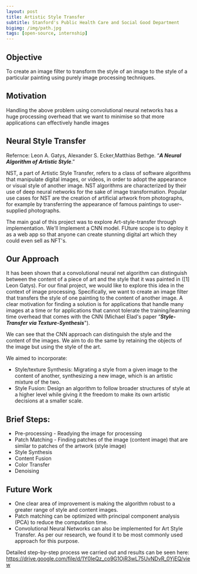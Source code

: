 ```yaml
---
layout: post
title: Artistic Style Transfer
subtitle: Stanford's Public Health Care and Social Good Department
bigimg: /img/path.jpg
tags: [open-source, internship]
---
```


## Objective
To create an image filter to transform the style of an image to the style of a particular painting using purely image processing techniques. 

## Motivation
Handling the above problem using convolutional neural networks has a huge processing overhead that we want to minimise so that more applications can effectively handle images

## Neural Style Transfer

Refernce: Leon A. Gatys, Alexander S. Ecker,Matthias Bethge. “**_A Neural Algorithm of Artistic Style_**.”

NST, a part of Artistic Style Transfer, refers to a class of software algorithms that manipulate digital images, or videos, in order to adopt the appearance or visual style of another image. NST algorithms are characterized by their use of deep neural networks for the sake of image transformation. Popular use cases for NST are the creation of artificial artwork from photographs, for example by transferring the appearance of famous paintings to user-supplied photographs.

The main goal of this project was to explore Art-style-transfer through implementation. We'll Implement a CNN model. FUture scope is to deploy it as a web app so that anyone can create stunning digital art which they could even sell as NFT's.

## Our Approach

It has been shown that a convolutional neural net algorithm can distinguish between the content of a piece of art and the style that it was painted in ([1] Leon Gatys). For our final project, we would like to explore this idea in the context of image processing. Specifically, we want to create an image filter that transfers the style of one painting to the content of another image. A clear motivation for finding a solution is for applications that handle many images at a time or for applications that cannot tolerate the training/learning time overhead that comes with the CNN (Michael Elad's paper “**_Style-Transfer via Texture-Synthesis_**").

We can see that the CNN approach can distinguish the style and the content of the images. We aim to do the same by retaining the objects of the image but using the style of the art.

We aimed to incorporate:

- Style/texture Synthesis: Migrating a style from a given image to the content of another, synthesizing a
new image, which is an artistic mixture of the two.
- Style Fusion: Design an algorithm to follow broader structures of style at a higher level while giving it
the freedom to make its own artistic decisions at a smaller scale.

## Brief Steps:
- Pre-processing - Readying the image for processing
- Patch Matching - Finding patches of the image (content image) that are similar to patches of the
artwork (style image)
- Style Synthesis
- Content Fusion
- Color Transfer
- Denoising

## Future Work
- One clear area of improvement is making the algorithm robust to a greater
range of style and content images.
- Patch matching can be optimized with principal component analysis (PCA) to
reduce the computation time.
- Convolutional Neural Networks can also be implemented for Art Style Transfer.
As per our research, we found it to be most commonly used approach for this
purpose.

Detailed step-by-step process we carried out and results can be seen here: https://drive.google.com/file/d/1Y0IeQz_co9G1OjR3wL75UvNDvR_0YjEQ/view
